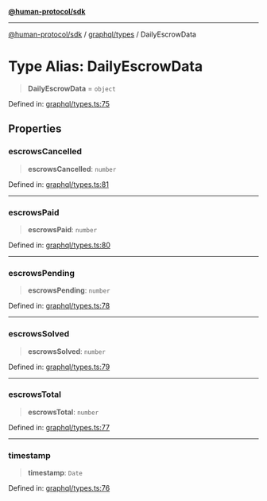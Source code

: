 [**@human-protocol/sdk**](../../../README.md)

***

[@human-protocol/sdk](../../../modules.md) / [graphql/types](../README.md) / DailyEscrowData

# Type Alias: DailyEscrowData

> **DailyEscrowData** = `object`

Defined in: [graphql/types.ts:75](https://github.com/humanprotocol/human-protocol/blob/2f541eb9f61d23b64321ff5b999971550d47e843/packages/sdk/typescript/human-protocol-sdk/src/graphql/types.ts#L75)

## Properties

### escrowsCancelled

> **escrowsCancelled**: `number`

Defined in: [graphql/types.ts:81](https://github.com/humanprotocol/human-protocol/blob/2f541eb9f61d23b64321ff5b999971550d47e843/packages/sdk/typescript/human-protocol-sdk/src/graphql/types.ts#L81)

***

### escrowsPaid

> **escrowsPaid**: `number`

Defined in: [graphql/types.ts:80](https://github.com/humanprotocol/human-protocol/blob/2f541eb9f61d23b64321ff5b999971550d47e843/packages/sdk/typescript/human-protocol-sdk/src/graphql/types.ts#L80)

***

### escrowsPending

> **escrowsPending**: `number`

Defined in: [graphql/types.ts:78](https://github.com/humanprotocol/human-protocol/blob/2f541eb9f61d23b64321ff5b999971550d47e843/packages/sdk/typescript/human-protocol-sdk/src/graphql/types.ts#L78)

***

### escrowsSolved

> **escrowsSolved**: `number`

Defined in: [graphql/types.ts:79](https://github.com/humanprotocol/human-protocol/blob/2f541eb9f61d23b64321ff5b999971550d47e843/packages/sdk/typescript/human-protocol-sdk/src/graphql/types.ts#L79)

***

### escrowsTotal

> **escrowsTotal**: `number`

Defined in: [graphql/types.ts:77](https://github.com/humanprotocol/human-protocol/blob/2f541eb9f61d23b64321ff5b999971550d47e843/packages/sdk/typescript/human-protocol-sdk/src/graphql/types.ts#L77)

***

### timestamp

> **timestamp**: `Date`

Defined in: [graphql/types.ts:76](https://github.com/humanprotocol/human-protocol/blob/2f541eb9f61d23b64321ff5b999971550d47e843/packages/sdk/typescript/human-protocol-sdk/src/graphql/types.ts#L76)
